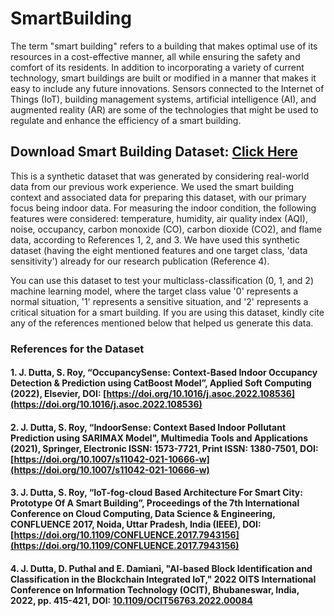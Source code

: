 # SmartBuilding

The term "smart building" refers to a building that makes optimal use of its resources in a cost-effective manner, all while ensuring the safety and comfort of its residents. In addition to incorporating a variety of current technology, smart buildings are built or modified in a manner that makes it easy to include any future innovations. Sensors connected to the Internet of Things (IoT), building management systems, artificial intelligence (AI), and augmented reality (AR) are some of the technologies that might be used to regulate and enhance the efficiency of a smart building.

## Download Smart Building Dataset: [Click Here](https://github.com/joy-dutta/SmartBuilding/blob/master/SmartBuildingXAI.csv)

This is a synthetic dataset that was generated by considering real-world data from our previous work experience. We used the smart building context and associated data for preparing this dataset, with our primary focus being indoor data. For measuring the indoor condition, the following features were considered: temperature, humidity, air quality index (AQI), noise, occupancy, carbon monoxide (CO), carbon dioxide (CO2), and flame data, according to References 1, 2, and 3. We have used this synthetic dataset (having the eight mentioned features and one target class, 'data sensitivity') already for our research publication (Reference 4).

You can use this dataset to test your multiclass-classification (0, 1, and 2) machine learning model, where the target class value '0' represents a normal situation, '1' represents a sensitive situation, and '2' represents a critical situation for a smart building. If you are using this dataset, kindly cite any of the references mentioned below that helped us generate this data.

### References for the Dataset
#### 1. J. Dutta, S. Roy, “OccupancySense: Context-Based Indoor Occupancy Detection & Prediction using CatBoost Model”, Applied Soft Computing (2022), Elsevier, DOI: [https://doi.org/10.1016/j.asoc.2022.108536](https://doi.org/10.1016/j.asoc.2022.108536)

#### 2. J. Dutta, S. Roy, “IndoorSense: Context Based Indoor Pollutant Prediction using SARIMAX Model", Multimedia Tools and Applications (2021), Springer, Electronic ISSN: 1573-7721, Print ISSN: 1380-7501, DOI: [https://doi.org/10.1007/s11042-021-10666-w](https://doi.org/10.1007/s11042-021-10666-w)

#### 3. J. Dutta, S. Roy, “IoT-fog-cloud Based Architecture For Smart City: Prototype Of A Smart Building”, Proceedings of the 7th International Conference on Cloud Computing, Data Science & Engineering, CONFLUENCE 2017, Noida, Uttar Pradesh, India (IEEE), DOI: [https://doi.org/10.1109/CONFLUENCE.2017.7943156](https://doi.org/10.1109/CONFLUENCE.2017.7943156)

#### 4. J. Dutta, D. Puthal and E. Damiani, "AI-based Block Identification and Classification in the Blockchain Integrated IoT," 2022 OITS International Conference on Information Technology (OCIT), Bhubaneswar, India, 2022, pp. 415-421, DOI: [10.1109/OCIT56763.2022.00084](https://ieeexplore.ieee.org/document/10053810)
